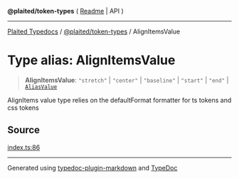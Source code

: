 **@plaited/token-types** ( [Readme](../README.md) \| API )

***

[Plaited Typedocs](../../../modules.md) / [@plaited/token-types](../modules.md) / AlignItemsValue

# Type alias: AlignItemsValue

> **AlignItemsValue**: `"stretch"` \| `"center"` \| `"baseline"` \| `"start"` \| `"end"` \| [`AliasValue`](AliasValue.md)

AlignItems value type relies on the defaultFormat formatter for ts tokens and css tokens

## Source

[index.ts:86](https://github.com/plaited/plaited/blob/b151218/libs/token-types/src/index.ts#L86)

***

Generated using [typedoc-plugin-markdown](https://www.npmjs.com/package/typedoc-plugin-markdown) and [TypeDoc](https://typedoc.org/)
